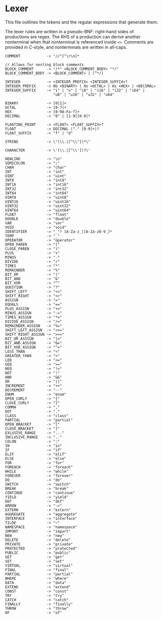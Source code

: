 # Lexer

This file outlines the tokens and the regular expressions that generate them.

The lexer rules are written in a pseudo-BNF: right-hand sides of productions
are regex. The RHS of a production can derive another nonterminal when that nonterminal is referenced inside `<>`. Comments are provided in C-style, and nonterminals are written in all-caps.

	COMMENT            -> "//"[^\r\n]*

	// Allows for nesting block comments
	BLOCK_COMMENT      -> "/*" <BLOCK_COMMENT_BODY> "*/"
	BLOCK_COMMENT_BODY -> <BLOCK_COMMENT> | [^*/]

	INTEGER            -> <INTEGER_PREFIX> <INTEGER_SUFFIX>?
	INTEGER_PREFIX     -> 0b <BINARY> | 0o <OCTAL> | 0x <HEX> | <DECIMAL>
	INTEGER_SUFFIX     -> "i" | "u" | "i8" | "i16" | "i32" | "i64" |
	                      "u8" | "u16" | "u32" | "u64"

	BINARY             -> [0|1]+
	OCTAL              -> [0-7]+
	HEX                -> [0-9A-Fa-f]+
	DECIMAL            -> "0" | [1-9][0-9]*

	FLOATING_POINT     -> <FLOAT> <FLOAT_SUFFIX>?
	FLOAT              -> DECIMAL ("." [0-9]+)?
	FLOAT_SUFFIX       -> "f" | "d"

	STRING             -> \"(\\.|[^\\"])*\"

	CHARACTER          -> \'(\\.|[^\\'])?\'

	NEWLINE            -> "\n"
	SEMICOLON          -> ";"
	CHAR               -> "char"
	INT                -> "int"
	UINT               -> "uint"
	INT8               -> "int8"
	INT16              -> "int16"
	INT32              -> "int32"
	INT64              -> "int64"
	UINT8              -> "uint8"
	UINT16             -> "uint16"
	UINT32             -> "uint32"
	UINT64             -> "uint64"
	FLOAT              -> "float"
	DOUBLE             -> "double"
	VAR                -> "var"
	VOID               -> "void"
	IDENTIFIER         -> "_"? [A-Za-z_][A-Za-z0-9_]*
	TEMP               -> "_"
	OPERATOR           -> "operator"
	OPEN_PAREN         -> "("
	CLOSE_PAREN        -> ")"
	PLUS               -> "+"
	MINUS              -> "-"
	DIVIDE             -> "/"
	TIMES              -> "*"
	REMAINDER          -> "%"
	BIT_OR             -> "|"
	BIT_AND            -> "&"
	BIT_XOR            -> "^"
	QUESTION           -> "?"
	SHIFT_LEFT         -> "<<"
	SHIFT_RIGHT        -> ">>"
	ASSIGN             -> "="
	EQUALS             -> "=="
	PLUS_ASSIGN        -> "+="
	MINUS_ASSIGN       -> "-="
	TIMES_ASSIGN       -> "*="
	DIVIDE_ASSIGN      -> "/="
	REMAINDER_ASSIGN   -> "%="
	SHIFT_LEFT_ASSIGN  -> "<<="
	SHIFT_RIGHT_ASSIGN -> ">>="
	BIT_OR_ASSIGN      -> "|="
	BIT_AND_ASSIGN     -> "&="
	BIT_XOR_ASSIGN     -> "^="
	LESS_THAN          -> "<"
	GREATER_THAN       -> ">"
	LEQ                -> "<="
	GEQ                -> ">="
	NEQ                -> "!="
	NOT                -> "!"
	AND                -> "&&"
	OR                 -> "||"
	INCREMENT          -> "++"
	DECREMENT          -> "--"
	ENUM               -> "enum"
	OPEN_CURLY         -> "{"
	CLOSE_CURLY        -> "}"
	COMMA              -> ","
	DOT                -> "."
	CLASS              -> "class"
	PARTIAL            -> "partial"
	OPEN_BRACKET       -> "["
	CLOSE_BRACKET      -> "]"
	EXLUSIVE_RANGE     -> "..."
	INCLUSIVE_RANGE    -> ".."
	COLON              -> ":"
	IN                 -> "in"
	IF                 -> "if"
	ELIF               -> "elif"
	ELSE               -> "else"
	FOR                -> "for"
	FOREACH            -> "foreach"
	WHILE              -> "while"
	FOREVER            -> "forever"
	DO                 -> "do"
	SWITCH             -> "switch"
	BREAK              -> "break"
	CONTINUE           -> "continue"
	YIELD              -> "yield"
	DEF                -> "def"
	ARROW              -> "->"
	EXTERN             -> "extern"
	AGGREGATE          -> "aggregate"
	INTERFACE          -> "interface"
	TILDE              -> "~"
	NAMESPACE          -> "namespace"
	IMPORT             -> "import"
	NEW                -> "new"
	DELETE             -> "delete"
	PRIVATE            -> "private"
	PROTECTED          -> "protected"
	PUBLIC             -> "public"
	GET                -> "get"
	SET                -> "set"
	VIRTUAL            -> "virtual"
	FINAL              -> "final"
	PARTIAL            -> "partial"
	WHERE              -> "where"
	DATA               -> "data"
	EXTEND             -> "extend"
	CONST              -> "const"
	TRY                -> "try"
	CATCH              -> "catch"
	FINALLY            -> "finally"
	THROW              -> "throw"
	OF                 -> "of"
